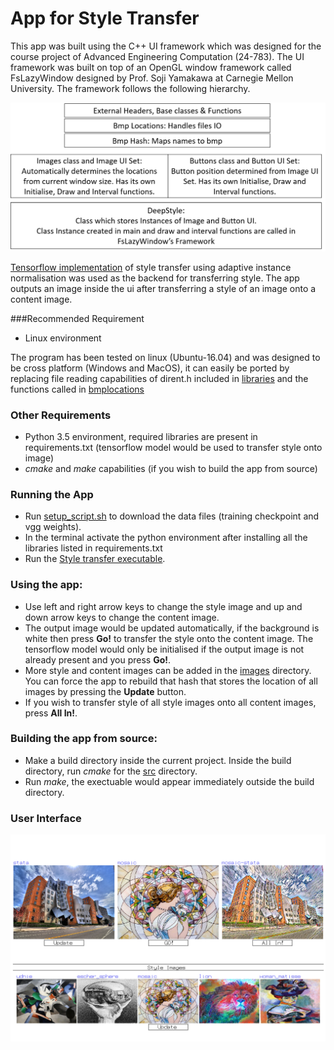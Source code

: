 # App for Style Transfer

This app was built using the C++ UI framework which was designed for 
the course project of Advanced Engineering Computation (24-783). The UI framework was built on top of an OpenGL window framework called FsLazyWindow designed by 
Prof. Soji Yamakawa at Carnegie Mellon University. The framework follows the following hierarchy. 

![](./docs/front-end-framework.png)

[Tensorflow implementation](https://github.com/elleryqueenhomels/arbitrary_style_transfer) of style transfer using adaptive instance normalisation was 
used as the backend for transferring style. The app outputs an image inside the ui after transferring a style of an image onto 
a content image.
 
###Recommended Requirement
* Linux environment

The program has been tested on linux (Ubuntu-16.04) and was designed to be cross platform
(Windows and MacOS), it can easily be ported by replacing file reading capabilities of dirent.h 
included in [libraries](./src/framework/utils/libraries.h) and the functions called in  [bmplocations](./src/framework/utils/bmplocations.cpp)

### Other Requirements
* Python 3.5 environment, required libraries are present in requirements.txt (tensorflow model would be used to transfer style onto image)
* *cmake* and *make* capabilities (if you wish to build the app from source)


### Running the App
* Run [setup_script.sh](setup_script.sh) to download the data files (training checkpoint and vgg weights).
* In the terminal activate the python environment after installing all the libraries listed in requirements.txt
* Run the [Style transfer executable](Style_transfer).

### Using the app:
* Use left and right arrow keys to change the style image and up and down arrow keys
to change the content image.
* The output image would be updated automatically, if the background is white then press **Go!** to transfer the style onto the content image. The tensorflow model would only be initialised if the output
image is not already present and you press **Go!**. 
* More style and content images can be added in the [images](./images) directory. You can force the app to rebuild that hash that stores the location
of all images by pressing the **Update** button.
* If you wish to transfer style of all style images onto all content images, press **All In!**.


### Building the app from source:
* Make a build directory inside the current project. Inside the build directory, run *cmake* for the [src](./src)
directory.
* Run *make*, the exectuable would appear immediately outside the build directory.

### User Interface
![](./docs/ui.png)
